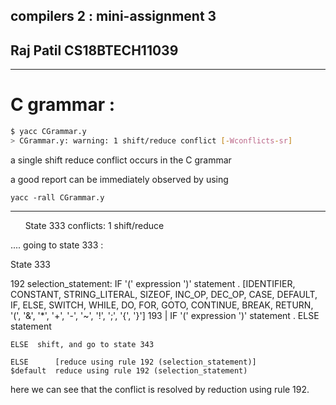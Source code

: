 ## compilers 2 : mini-assignment 3
## Raj Patil CS18BTECH11039

---

# C grammar :

```bash
$ yacc CGrammar.y 
> CGrammar.y: warning: 1 shift/reduce conflict [-Wconflicts-sr]
```

a single shift reduce conflict occurs in the C grammar

a good report can be immediately observed by using 

`yacc -rall CGrammar.y`

---
     
State 333 conflicts: 1 shift/reduce

.... going to state 333 :


State 333

  192 selection_statement: IF '(' expression ')' statement .  [IDENTIFIER, CONSTANT, STRING_LITERAL, SIZEOF, INC_OP, DEC_OP, CASE, DEFAULT, IF, ELSE, SWITCH, WHILE, DO, FOR, GOTO, CONTINUE, BREAK, RETURN, '(', '&', '*', '+', '-', '~', '!', ';', '{', '}']
  193                    | IF '(' expression ')' statement . ELSE statement

    ELSE  shift, and go to state 343

    ELSE      [reduce using rule 192 (selection_statement)]
    $default  reduce using rule 192 (selection_statement)


here we can see that the conflict is resolved by reduction using rule 192.

